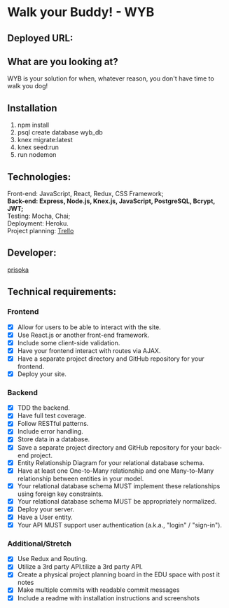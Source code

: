 # Walk your Buddy! - WYB

## Deployed URL: 

## What are you looking at? 
WYB is your solution for when, whatever reason, you don't have time to walk you dog!

## Installation
1. npm install
2. psql create database wyb_db
3. knex migrate:latest
4. knex seed:run
5. run nodemon

## Technologies: 
Front-end: JavaScript, React, Redux, CSS Framework;<br>
<b>Back-end: Express, Node.js, Knex.js, JavaScript, PostgreSQL, Bcrypt, JWT;</b><br>
Testing: Mocha, Chai;<br>
Deployment: Heroku.<br>
Project planning: [Trello](https://trello.com/b/LmybfhdO/walk-your-buddy)

## Developer:
[prisoka](https://github.com/prisoka)

## Technical requirements:

### Frontend

- [x] Allow for users to be able to interact with the site.
- [x] Use React.js or another front-end framework.
- [x] Include some client-side validation.
- [x] Have your frontend interact with routes via AJAX.
- [x] Have a separate project directory and GitHub repository for your frontend.
- [x] Deploy your site.

### Backend

- [x] TDD the backend.
- [x] Have full test coverage.
- [x] Follow RESTful patterns.
- [x] Include error handling.
- [x] Store data in a database.
- [x] Save a separate project directory and GitHub repository for your back-end project.
- [x] Entity Relationship Diagram for your relational database schema.
- [x] Have at least one One-to-Many relationship and one Many-to-Many relationship between entities in your model.
- [x] Your relational database schema MUST implement these relationships using foreign key constraints.
- [x] Your relational database schema MUST be appropriately normalized.
- [x] Deploy your server.
- [x] Have a User entity.
- [x] Your API MUST support user authentication (a.k.a., "login" / "sign-in").

### Additional/Stretch

- [x] Use Redux and Routing.
- [x] Utilize a 3rd party API.tilize a 3rd party API.
- [x] Create a physical project planning board in the EDU space with post it notes
- [x] Make multiple commits with readable commit messages
- [x] Include a readme with installation instructions and screenshots
